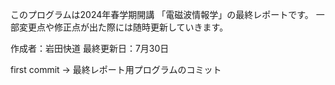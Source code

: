 このプログラムは2024年春学期開講 「電磁波情報学」の最終レポートです。
一部変更点や修正点が出た際には随時更新していきます。

作成者：岩田快道
最終更新日：7月30日

first commit -> 最終レポート用プログラムのコミット
